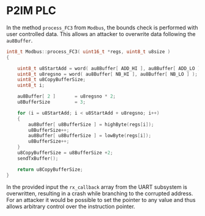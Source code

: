# P2IM PLC
In the method `process_FC3` from `Modbus`, the bounds check is performed with user controlled data.
This allows an attacker to overwrite data following the `au8Buffer`.
```C
int8_t Modbus::process_FC3( uint16_t *regs, uint8_t u8size )
{

    uint8_t u8StartAdd = word( au8Buffer[ ADD_HI ], au8Buffer[ ADD_LO ] );
    uint8_t u8regsno = word( au8Buffer[ NB_HI ], au8Buffer[ NB_LO ] );
    uint8_t u8CopyBufferSize;
    uint8_t i;

    au8Buffer[ 2 ]       = u8regsno * 2;
    u8BufferSize         = 3;

    for (i = u8StartAdd; i < u8StartAdd + u8regsno; i++)
    {
        au8Buffer[ u8BufferSize ] = highByte(regs[i]);
        u8BufferSize++;
        au8Buffer[ u8BufferSize ] = lowByte(regs[i]);
        u8BufferSize++;
    }
    u8CopyBufferSize = u8BufferSize +2;
    sendTxBuffer();

    return u8CopyBufferSize;
}
```

In the provided input the `rx_callback` array from the UART subsystem is overwritten, resulting in a crash while branching to the corrupted address.
For an attacker it would be possible to set the pointer to any value and thus allows arbitrary control over the instruction pointer.
